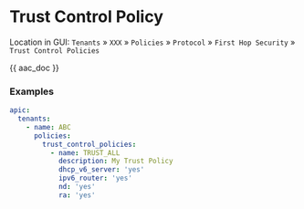 # Trust Control Policy

Location in GUI:
`Tenants` » `XXX` » `Policies` » `Protocol` » `First Hop Security` » `Trust Control Policies`

{{ aac_doc }}
### Examples

```yaml
apic:
  tenants:
    - name: ABC
      policies:
        trust_control_policies:
          - name: TRUST_ALL
            description: My Trust Policy
            dhcp_v6_server: 'yes'
            ipv6_router: 'yes'
            nd: 'yes'
            ra: 'yes'
```
